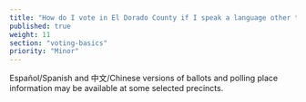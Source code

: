 ```yaml
---
title: "How do I vote in El Dorado County if I speak a language other than English?"
published: true
weight: 11
section: "voting-basics"
priority: "Minor"
---
```


Español/Spanish and 中文/Chinese versions of ballots and polling place information may be available at some selected precincts.  